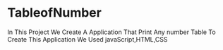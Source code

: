 # TableofNumber
In This Project We Create A Application That Print Any number Table
To Create This Application We Used javaScript,HTML,CSS
